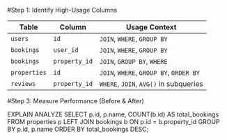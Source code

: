 #Step 1: Identify High-Usage Columns

| Table        | Column        | Usage Context                           |
| ------------ | ------------- | --------------------------------------- |
| `users`      | `id`          | `JOIN`, `WHERE`, `GROUP BY`             |
| `bookings`   | `user_id`     | `JOIN`, `WHERE`, `GROUP BY`             |
| `bookings`   | `property_id` | `JOIN`, `GROUP BY`, `WHERE`             |
| `properties` | `id`          | `JOIN`, `WHERE`, `GROUP BY`, `ORDER BY` |
| `reviews`    | `property_id` | `WHERE`, `JOIN`, `AVG()` in subqueries  |


#Step 3: Measure Performance (Before & After)

EXPLAIN ANALYZE
SELECT 
    p.id, p.name, COUNT(b.id) AS total_bookings
FROM 
    properties p
LEFT JOIN 
    bookings b ON p.id = b.property_id
GROUP BY 
    p.id, p.name
ORDER BY 
    total_bookings DESC;
